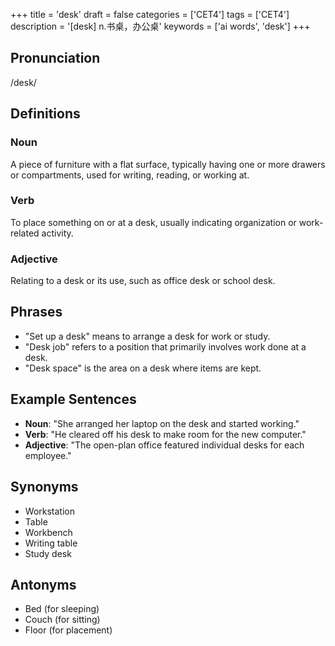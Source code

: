+++
title = 'desk'
draft = false
categories = ['CET4']
tags = ['CET4']
description = '[desk] n.书桌，办公桌'
keywords = ['ai words', 'desk']
+++

## Pronunciation
/desk/

## Definitions
### Noun
A piece of furniture with a flat surface, typically having one or more drawers or compartments, used for writing, reading, or working at.

### Verb
To place something on or at a desk, usually indicating organization or work-related activity.

### Adjective
Relating to a desk or its use, such as office desk or school desk.

## Phrases
- "Set up a desk" means to arrange a desk for work or study.
- "Desk job" refers to a position that primarily involves work done at a desk.
- "Desk space" is the area on a desk where items are kept.

## Example Sentences
- **Noun**: "She arranged her laptop on the desk and started working."
- **Verb**: "He cleared off his desk to make room for the new computer."
- **Adjective**: "The open-plan office featured individual desks for each employee."

## Synonyms
- Workstation
- Table
- Workbench
- Writing table
- Study desk

## Antonyms
- Bed (for sleeping)
- Couch (for sitting)
- Floor (for placement)
